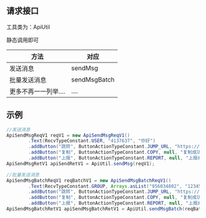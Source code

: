 ## 请求接口

工具类为：ApiUtil

静态调用即可

| 方法           | 对应           |
|--------------|--------------|
| 发送消息         | sendMsg      |
| 批量发送消息       | sendMsgBatch |
| 更多不再一一列举.... | ....         |

## 示例

```java
//发送消息
ApiSendMsgReqV1 reqV1 = new ApiSendMsgReqV1()
        .Text(RecvTypeConstant.USER, "4137637", "你好")
        .addButton("跳转", ButtonActionTypeConstant.JUMP_URL, "https://www.baidu.com/", null)
        .addButton("复制", ButtonActionTypeConstant.COPY, null, "复制成功啦")
        .addButton("上报", ButtonActionTypeConstant.REPORT, null, "上报成功啦");
ApiSendMsgRetV1 apiSendRetV1 = ApiUtil.sendMsg(reqV1);

//批量发送消息
ApiSendMsgBatchReqV1 reqBatchV1 = new ApiSendMsgBatchReqV1()
        .Text(RecvTypeConstant.GROUP, Arrays.asList("956034802", "123456789"), "你好2")
        .addButton("跳转", ButtonActionTypeConstant.JUMP_URL, "https://www.baidu.com/", null)
        .addButton("复制", ButtonActionTypeConstant.COPY, null, "复制成功啦")
        .addButton("上报", ButtonActionTypeConstant.REPORT, null, "上报成功啦");
ApiSendMsgBatchRetV1 apiSendMsgBatchRetV1 = ApiUtil.sendMsgBatch(reqBatchV1);
```
